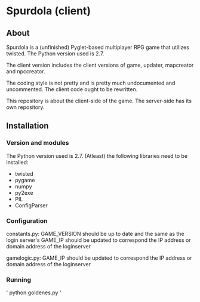 # Spurdola (client)

## About
Spurdola is a (unfinished) Pyglet-based multiplayer RPG game that utilizes twisted. The Python version used is 2.7. 

The client version includes the client versions of game, updater, mapcreator and npccreator.

The coding style is not pretty and is pretty much undocumented and uncommented. The client code ought to be rewritten. 

This repository is about the client-side of the game. The server-side has its own repository.

## Installation
### Version and modules
The Python version used is 2.7. (Atleast) the following libraries need to be installed:
- twisted
- pygame
- numpy
- py2exe
- PIL
- ConfigParser

### Configuration
constants.py:
GAME_VERSION should be up to date and the same as the login server's
GAME_IP should be updated to correspond the IP address or domain address of the loginserver

gamelogic.py:
GAME_IP should be updated to correspond the IP address or domain address of the loginserver

### Running
' python goldenes.py '
